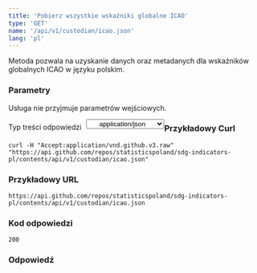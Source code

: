 ```yaml
---
title: 'Pobierz wszystkie wskaźniki globalne ICAO'
type: 'GET'
name: '/api/v1/custodian/icao.json'
lang: 'pl'
---
```


Metoda pozwala na uzyskanie danych oraz metadanych dla wskaźników globalnych ICAO w języku polskim.

### Parametry

<p>Usługa nie przyjmuje parametrów wejściowych.</p>

<p style='float:left;margin-top: 7px;'>Typ treści odpowiedzi</p>
<select style='float:left;padding: 0px 15px;width: 155px;margin-left: 10px;text-align-last: center;'>
  <option>application/json</option>
</select>

<div id='example1'>

<h3 id="przykładowy-curl">Przykładowy Curl</h3>

<p><code class="highlighter-rouge">curl -H "Accept:application/vnd.github.v3.raw" "https://api.github.com/repos/statisticspoland/sdg-indicators-pl/contents/api/v1/custodian/icao.json"</code></p>

<h3 id="przykładowy-url">Przykładowy URL</h3>

<p><code class="highlighter-rouge">https://api.github.com/repos/statisticspoland/sdg-indicators-pl/contents/api/v1/custodian/icao.json</code></p>

<h3 id="przykładowy-kod-odpowiedzi">Kod odpowiedzi</h3>

<p><code class="highlighter-rouge">200</code></p>

<h3 id="przykładowa-odpowiedź">Odpowiedź</h3>

<p><code class="highlighter-rouge" id="show-data-icao">
</code></p>

</div>


<script>

$.getJSON('http://sdg.gov.pl/api/v1/custodian/icao.json', function(data) {
    $('#show-data-icao').html(JSON.stringify(data, null, 2));
});

</script>
